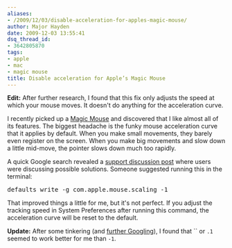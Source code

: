 ```yaml
---
aliases:
- /2009/12/03/disable-acceleration-for-apples-magic-mouse/
author: Major Hayden
date: 2009-12-03 13:55:41
dsq_thread_id:
- 3642805870
tags:
- apple
- mac
- magic mouse
title: Disable acceleration for Apple’s Magic Mouse
---
```


**Edit:** After further research, I found that this fix only adjusts the speed at which your mouse moves. It doesn't do anything for the acceleration curve.

I recently picked up a [Magic Mouse][1] and discovered that I like almost all of its features. The biggest headache is the funky mouse acceleration curve that it applies by default. When you make small movements, they barely even register on the screen. When you make big movements and slow down a little mid-move, the pointer slows down much too rapidly.

A quick Google search revealed a [support discussion post][2] where users were discussing possible solutions. Someone suggested running this in the terminal:

<pre lang="html">defaults write -g com.apple.mouse.scaling -1</pre>

That improved things a little for me, but it's not perfect. If you adjust the tracking speed in System Preferences after running this command, the acceleration curve will be reset to the default.

**Update:** After some tinkering (and [further Googling][3]), I found that `` or `.1` seemed to work better for me than `-1`.

 [1]: http://www.apple.com/magicmouse/
 [2]: http://discussions.apple.com/thread.jspa?messageID=10640835
 [3]: http://reviews.cnet.com/8301-13727_7-10392736-263.html